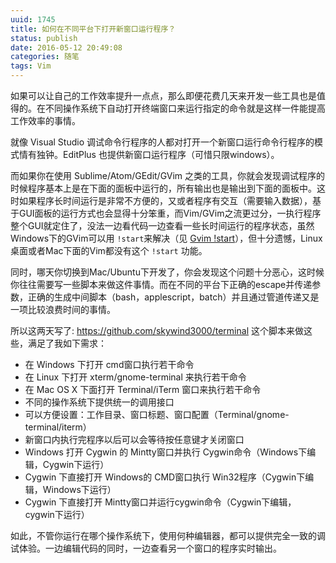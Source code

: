 ```yaml
---
uuid: 1745
title: 如何在不同平台下打开新窗口运行程序？
status: publish
date: 2016-05-12 20:49:08
categories: 随笔
tags: Vim
---
```

如果可以让自己的工作效率提升一点点，那么即便花费几天来开发一些工具也是值得的。在不同操作系统下自动打开终端窗口来运行指定的命令就是这样一件能提高工作效率的事情。

就像 Visual Studio 调试命令行程序的人都对打开一个新窗口运行命令行程序的模式情有独钟。EditPlus 也提供新窗口运行程序（可惜只限windows）。

而如果你在使用 Sublime/Atom/GEdit/GVim 之类的工具，你就会发现调试程序的时候程序基本上是在下面的面板中运行的，所有输出也是输出到下面的面板中。这时如果程序长时间运行是非常不方便的，又或者程序有交互（需要输入数据），基于GUI面板的运行方式也会显得十分笨重，而Vim/GVim之流更过分，一执行程序整个GUI就定住了，没法一边看代码一边查看一些长时间运行的程序状态，虽然Windows下的GVim可以用 `!start`来解决（见 [Gvim !start](http://www.skywind.me/blog/archives/1708)），但十分遗憾，Linux桌面或者Mac下面的Vim都没有这个 `!start` 功能。

<!--more-->

同时，哪天你切换到Mac/Ubuntu下开发了，你会发现这个问题十分恶心，这时候你往往需要写一些脚本来做这件事情。而在不同的平台下正确的escape并传递参数，正确的生成中间脚本（bash，applescript，batch）并且通过管道传递又是一项比较浪费时间的事情。

所以这两天写了: <https://github.com/skywind3000/terminal> 这个脚本来做这些，满足了我如下需求：

  * 在 Windows 下打开 cmd窗口执行若干命令
  * 在 Linux 下打开 xterm/gnome-terminal 来执行若干命令
  * 在 Mac OS X 下面打开 Terminal/iTerm 窗口来执行若干命令
  * 不同的操作系统下提供统一的调用接口
  * 可以方便设置：工作目录、窗口标题、窗口配置（Terminal/gnome-terminal/iterm）
  * 新窗口内执行完程序以后可以会等待按任意键才关闭窗口
  * Windows 打开 Cygwin 的 Mintty窗口并执行 Cygwin命令（Windows下编辑，Cygwin下运行）
  * Cygwin 下直接打开 Windows的 CMD窗口执行 Win32程序（Cygwin下编辑，Windows下运行）
  * Cygwin 下直接打开 Mintty窗口并运行cygwin命令（Cygwin下编辑，cygwin下运行）

如此，不管你运行在哪个操作系统下，使用何种编辑器，都可以提供完全一致的调试体验。一边编辑代码的同时，一边查看另一个窗口的程序实时输出。

